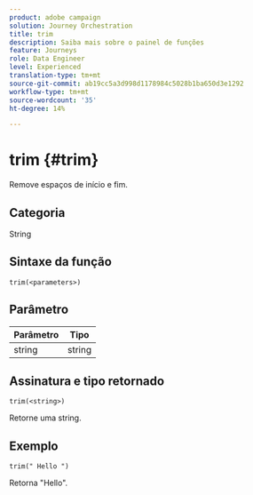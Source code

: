 ```yaml
---
product: adobe campaign
solution: Journey Orchestration
title: trim
description: Saiba mais sobre o painel de funções
feature: Journeys
role: Data Engineer
level: Experienced
translation-type: tm+mt
source-git-commit: ab19cc5a3d998d1178984c5028b1ba650d3e1292
workflow-type: tm+mt
source-wordcount: '35'
ht-degree: 14%

---
```



# trim {#trim}

Remove espaços de início e fim.

## Categoria

String

## Sintaxe da função

`trim(<parameters>)`

## Parâmetro

| Parâmetro | Tipo |
|-----------|------------------|
| string | string |

## Assinatura e tipo retornado

`trim(<string>)`

Retorne uma string.

## Exemplo

`trim(" Hello ")`

Retorna &quot;Hello&quot;.
